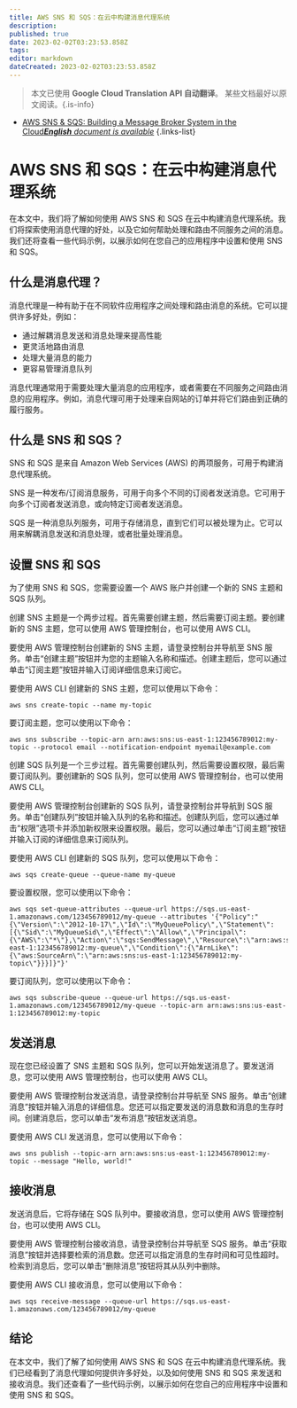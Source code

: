 ```yaml
---
title: AWS SNS 和 SQS：在云中构建消息代理系统
description: 
published: true
date: 2023-02-02T03:23:53.858Z
tags: 
editor: markdown
dateCreated: 2023-02-02T03:23:53.858Z
---
```


> 本文已使用 **Google Cloud Translation API 自动翻译**。
某些文档最好以原文阅读。{.is-info}



- [AWS SNS & SQS: Building a Message Broker System in the Cloud***English** document is available*](/en/Knowledge-base/Cloud/aws-sns--sqs-building-a-message-broker-system-in-the-cloud)
{.links-list}


# AWS SNS 和 SQS：在云中构建消息代理系统

在本文中，我们将了解如何使用 AWS SNS 和 SQS 在云中构建消息代理系统。我们将探索使用消息代理的好处，以及它如何帮助处理和路由不同服务之间的消息。我们还将查看一些代码示例，以展示如何在您自己的应用程序中设置和使用 SNS 和 SQS。

## 什么是消息代理？

消息代理是一种有助于在不同软件应用程序之间处理和路由消息的系统。它可以提供许多好处，例如：

- 通过解耦消息发送和消息处理来提高性能
- 更灵活地路由消息
- 处理大量消息的能力
- 更容易管理消息队列

消息代理通常用于需要处理大量消息的应用程序，或者需要在不同服务之间路由消息的应用程序。例如，消息代理可用于处理来自网站的订单并将它们路由到正确的履行服务。

## 什么是 SNS 和 SQS？

SNS 和 SQS 是来自 Amazon Web Services (AWS) 的两项服务，可用于构建消息代理系统。

SNS 是一种发布/订阅消息服务，可用于向多个不同的订阅者发送消息。它可用于向多个订阅者发送消息，或向特定订阅者发送消息。

SQS 是一种消息队列服务，可用于存储消息，直到它们可以被处理为止。它可以用来解耦消息发送和消息处理，或者批量处理消息。

## 设置 SNS 和 SQS

为了使用 SNS 和 SQS，您需要设置一个 AWS 账户并创建一个新的 SNS 主题和 SQS 队列。

创建 SNS 主题是一个两步过程。首先需要创建主题，然后需要订阅主题。要创建新的 SNS 主题，您可以使用 AWS 管理控制台，也可以使用 AWS CLI。

要使用 AWS 管理控制台创建新的 SNS 主题，请登录控制台并导航至 SNS 服务。单击“创建主题”按钮并为您的主题输入名称和描述。创建主题后，您可以通过单击“订阅主题”按钮并输入订阅详细信息来订阅它。

要使用 AWS CLI 创建新的 SNS 主题，您可以使用以下命令：

```
aws sns create-topic --name my-topic
```

要订阅主题，您可以使用以下命令：

```
aws sns subscribe --topic-arn arn:aws:sns:us-east-1:123456789012:my-topic --protocol email --notification-endpoint myemail@example.com
```

创建 SQS 队列是一个三步过程。首先需要创建队列，然后需要设置权限，最后需要订阅队列。要创建新的 SQS 队列，您可以使用 AWS 管理控制台，也可以使用 AWS CLI。

要使用 AWS 管理控制台创建新的 SQS 队列，请登录控制台并导航到 SQS 服务。单击“创建队列”按钮并输入队列的名称和描述。创建队列后，您可以通过单击“权限”选项卡并添加新权限来设置权限。最后，您可以通过单击“订阅主题”按钮并输入订阅的详细信息来订阅队列。

要使用 AWS CLI 创建新的 SQS 队列，您可以使用以下命令：

```
aws sqs create-queue --queue-name my-queue
```

要设置权限，您可以使用以下命令：

```
aws sqs set-queue-attributes --queue-url https://sqs.us-east-1.amazonaws.com/123456789012/my-queue --attributes '{"Policy":"{\"Version\":\"2012-10-17\",\"Id\":\"MyQueuePolicy\",\"Statement\":[{\"Sid\":\"MyQueueSid\",\"Effect\":\"Allow\",\"Principal\":{\"AWS\":\"*\"},\"Action\":\"sqs:SendMessage\",\"Resource\":\"arn:aws:sqs:us-east-1:123456789012:my-queue\",\"Condition\":{\"ArnLike\":{\"aws:SourceArn\":\"arn:aws:sns:us-east-1:123456789012:my-topic\"}}}]}"}'
```

要订阅队列，您可以使用以下命令：

```
aws sqs subscribe-queue --queue-url https://sqs.us-east-1.amazonaws.com/123456789012/my-queue --topic-arn arn:aws:sns:us-east-1:123456789012:my-topic
```

## 发送消息

现在您已经设置了 SNS 主题和 SQS 队列，您可以开始发送消息了。要发送消息，您可以使用 AWS 管理控制台，也可以使用 AWS CLI。

要使用 AWS 管理控制台发送消息，请登录控制台并导航至 SNS 服务。单击“创建消息”按钮并输入消息的详细信息。您还可以指定要发送的消息数和消息的生存时间。创建消息后，您可以单击“发布消息”按钮发送消息。

要使用 AWS CLI 发送消息，您可以使用以下命令：

```
aws sns publish --topic-arn arn:aws:sns:us-east-1:123456789012:my-topic --message "Hello, world!"
```

## 接收消息

发送消息后，它将存储在 SQS 队列中。要接收消息，您可以使用 AWS 管理控制台，也可以使用 AWS CLI。

要使用 AWS 管理控制台接收消息，请登录控制台并导航至 SQS 服务。单击“获取消息”按钮并选择要检索的消息数。您还可以指定消息的生存时间和可见性超时。检索到消息后，您可以单击“删除消息”按钮将其从队列中删除。

要使用 AWS CLI 接收消息，您可以使用以下命令：

```
aws sqs receive-message --queue-url https://sqs.us-east-1.amazonaws.com/123456789012/my-queue
```

## 结论

在本文中，我们了解了如何使用 AWS SNS 和 SQS 在云中构建消息代理系统。我们已经看到了消息代理如何提供许多好处，以及如何使用 SNS 和 SQS 来发送和接收消息。我们还查看了一些代码示例，以展示如何在您自己的应用程序中设置和使用 SNS 和 SQS。
